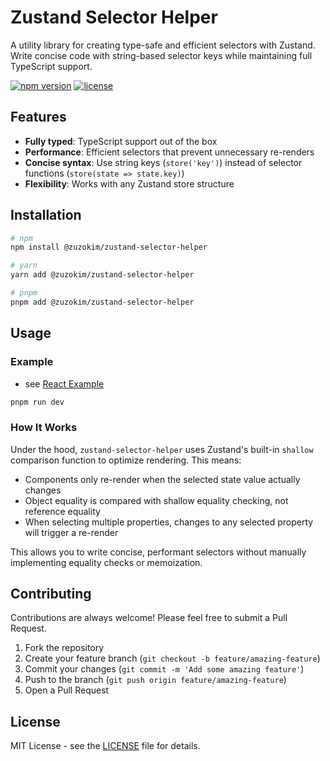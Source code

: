 # Zustand Selector Helper

A utility library for creating type-safe and efficient selectors with Zustand. Write concise code with string-based selector keys while maintaining full TypeScript support.

[![npm version](https://img.shields.io/npm/v/@zuzokim/zustand-selector-helper.svg)](https://www.npmjs.com/package/@zuzokim/zustand-selector-helper)
[![license](https://img.shields.io/npm/l/@zuzokim/zustand-selector-helper.svg)](https://github.com/zuzokim/zustand-selector-helper/blob/main/LICENSE)

## Features

- **Fully typed**: TypeScript support out of the box
- **Performance**: Efficient selectors that prevent unnecessary re-renders
- **Concise syntax**: Use string keys (`store('key')`) instead of selector functions (`store(state => state.key)`)
- **Flexibility**: Works with any Zustand store structure

## Installation

```bash
# npm
npm install @zuzokim/zustand-selector-helper

# yarn
yarn add @zuzokim/zustand-selector-helper

# pnpm
pnpm add @zuzokim/zustand-selector-helper
```

## Usage

### Example

- see [React Example](https://github.com/zuzokim/zustand-selector-helper/blob/main/examples/react-example/src/App.tsx)

```bash
pnpm run dev
```

### How It Works

Under the hood, `zustand-selector-helper` uses Zustand's built-in `shallow` comparison function to optimize rendering. This means:

- Components only re-render when the selected state value actually changes
- Object equality is compared with shallow equality checking, not reference equality
- When selecting multiple properties, changes to any selected property will trigger a re-render

This allows you to write concise, performant selectors without manually implementing equality checks or memoization.

## Contributing

Contributions are always welcome! Please feel free to submit a Pull Request.

1. Fork the repository
2. Create your feature branch (`git checkout -b feature/amazing-feature`)
3. Commit your changes (`git commit -m 'Add some amazing feature'`)
4. Push to the branch (`git push origin feature/amazing-feature`)
5. Open a Pull Request

## License

MIT License - see the [LICENSE](./LICENSE) file for details.

